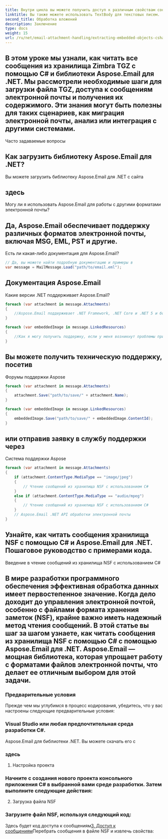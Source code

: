 ```yaml
---
title: Внутри цикла вы можете получить доступ к различным свойствам сообщения электронной почты, таким как отправитель, получатели, тема, текст, вложения и многое другое:
linktitle: Вы также можете использовать TextBody для текстовых писем.
second_title: Обработка вложений
description: Заключение
type: docs
weight: 15
url: /ru/net/email-attachment-handling/extracting-embedded-objects-csharp-tutorial/
---
```


## В этом уроке мы узнали, как читать все сообщения из хранилища Zimbra TGZ с помощью C# и библиотеки Aspose.Email для .NET. Мы рассмотрели необходимые шаги для загрузки файла TGZ, доступа к сообщениям электронной почты и получения их содержимого. Эти знания могут быть полезны для таких сценариев, как миграция электронной почты, анализ или интеграция с другими системами.

Часто задаваемые вопросы

## Как загрузить библиотеку Aspose.Email для .NET?

 Вы можете загрузить библиотеку Aspose.Email для .NET с сайта

## здесь

Могу ли я использовать Aspose.Email для работы с другими форматами электронной почты?

## Да, Aspose.Email обеспечивает поддержку различных форматов электронной почты, включая MSG, EML, PST и другие.

Есть ли какая-либо документация для Aspose.Email?

```csharp
// Да, вы можете найти подробную документацию и примеры в
var message = MailMessage.Load("path/to/email.eml");
```

## Документация Aspose.Email

Какие версии .NET поддерживает Aspose.Email?

```csharp
foreach (var attachment in message.Attachments)
{
    //Aspose.Email поддерживает .NET Framework, .NET Core и .NET 5 и более поздние версии.
}

foreach (var embeddedImage in message.LinkedResources)
{
    //Как я могу получить поддержку, если у меня возникнут проблемы при использовании Aspose.Email?
}
```

##  Вы можете получить техническую поддержку, посетив

Форумы поддержки Aspose

```csharp
foreach (var attachment in message.Attachments)
{
    attachment.Save("path/to/save/" + attachment.Name);
}

foreach (var embeddedImage in message.LinkedResources)
{
    embeddedImage.Save("path/to/save/" + embeddedImage.ContentId);
}
```

##  или отправив заявку в службу поддержки через

Система поддержки Aspose

```csharp
foreach (var attachment in message.Attachments)
{
    if (attachment.ContentType.MediaType == "image/jpeg")
    {
        // Чтение сообщений из хранилища NSF с использованием C#
    }
    else if (attachment.ContentType.MediaType == "audio/mpeg")
    {
        // Чтение сообщений из хранилища NSF с использованием C#
    }
    // Aspose.Email .NET API обработки электронной почты
}
```

## Узнайте, как читать сообщения хранилища NSF с помощью C# и Aspose.Email для .NET. Пошаговое руководство с примерами кода.

Введение в чтение сообщений из хранилища NSF с использованием C#

## В мире разработки программного обеспечения эффективная обработка данных имеет первостепенное значение. Когда дело доходит до управления электронной почтой, особенно с файлами формата хранения заметок (NSF), крайне важно иметь надежный метод чтения сообщений. В этой статье вы шаг за шагом узнаете, как читать сообщения из хранилища NSF с помощью C# с помощью Aspose.Email для .NET. Aspose.Email — мощная библиотека, которая упрощает работу с форматами файлов электронной почты, что делает ее отличным выбором для этой задачи.

### Предварительные условия

Прежде чем мы углубимся в процесс кодирования, убедитесь, что у вас настроены следующие предварительные условия:

### Visual Studio или любая предпочтительная среда разработки C#.

 Aspose.Email для библиотеки .NET. Вы можете скачать его с

### здесь

1. Настройка проекта

### Начните с создания нового проекта консольного приложения C# в выбранной вами среде разработки. Затем выполните следующие действия:

2. Загрузка файла NSF

### Загрузите файл NSF, используя следующий код:

 Здесь будет код доступа к сообщениям[3. Доступ к сообщениям](https://reference.aspose.com/email/net/)Перебрать сообщения в файле NSF и извлечь свойства: